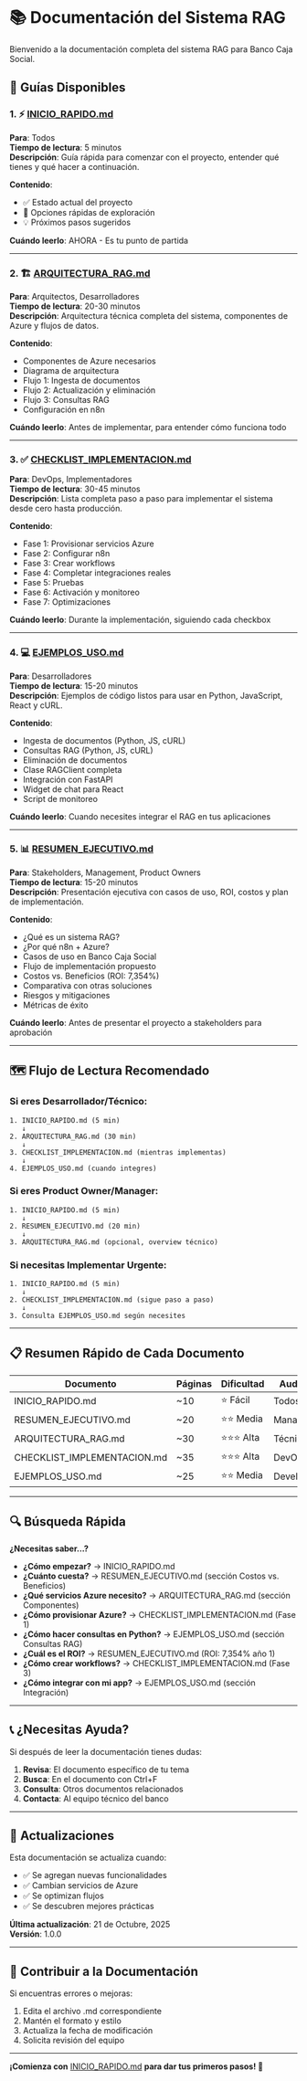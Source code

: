 # 📚 Documentación del Sistema RAG

Bienvenido a la documentación completa del sistema RAG para Banco Caja Social.

## 📖 Guías Disponibles

### 1. ⚡ [INICIO_RAPIDO.md](INICIO_RAPIDO.md)
**Para**: Todos  
**Tiempo de lectura**: 5 minutos  
**Descripción**: Guía rápida para comenzar con el proyecto, entender qué tienes y qué hacer a continuación.

**Contenido**:
- ✅ Estado actual del proyecto
- 🚀 Opciones rápidas de exploración
- 💡 Próximos pasos sugeridos

**Cuándo leerlo**: AHORA - Es tu punto de partida

---

### 2. 🏗️ [ARQUITECTURA_RAG.md](ARQUITECTURA_RAG.md)
**Para**: Arquitectos, Desarrolladores  
**Tiempo de lectura**: 20-30 minutos  
**Descripción**: Arquitectura técnica completa del sistema, componentes de Azure y flujos de datos.

**Contenido**:
- Componentes de Azure necesarios
- Diagrama de arquitectura
- Flujo 1: Ingesta de documentos
- Flujo 2: Actualización y eliminación
- Flujo 3: Consultas RAG
- Configuración en n8n

**Cuándo leerlo**: Antes de implementar, para entender cómo funciona todo

---

### 3. ✅ [CHECKLIST_IMPLEMENTACION.md](CHECKLIST_IMPLEMENTACION.md)
**Para**: DevOps, Implementadores  
**Tiempo de lectura**: 30-45 minutos  
**Descripción**: Lista completa paso a paso para implementar el sistema desde cero hasta producción.

**Contenido**:
- Fase 1: Provisionar servicios Azure
- Fase 2: Configurar n8n
- Fase 3: Crear workflows
- Fase 4: Completar integraciones reales
- Fase 5: Pruebas
- Fase 6: Activación y monitoreo
- Fase 7: Optimizaciones

**Cuándo leerlo**: Durante la implementación, siguiendo cada checkbox

---

### 4. 💻 [EJEMPLOS_USO.md](EJEMPLOS_USO.md)
**Para**: Desarrolladores  
**Tiempo de lectura**: 15-20 minutos  
**Descripción**: Ejemplos de código listos para usar en Python, JavaScript, React y cURL.

**Contenido**:
- Ingesta de documentos (Python, JS, cURL)
- Consultas RAG (Python, JS, cURL)
- Eliminación de documentos
- Clase RAGClient completa
- Integración con FastAPI
- Widget de chat para React
- Script de monitoreo

**Cuándo leerlo**: Cuando necesites integrar el RAG en tus aplicaciones

---

### 5. 📊 [RESUMEN_EJECUTIVO.md](RESUMEN_EJECUTIVO.md)
**Para**: Stakeholders, Management, Product Owners  
**Tiempo de lectura**: 15-20 minutos  
**Descripción**: Presentación ejecutiva con casos de uso, ROI, costos y plan de implementación.

**Contenido**:
- ¿Qué es un sistema RAG?
- ¿Por qué n8n + Azure?
- Casos de uso en Banco Caja Social
- Flujo de implementación propuesto
- Costos vs. Beneficios (ROI: 7,354%)
- Comparativa con otras soluciones
- Riesgos y mitigaciones
- Métricas de éxito

**Cuándo leerlo**: Antes de presentar el proyecto a stakeholders para aprobación

---

## 🗺️ Flujo de Lectura Recomendado

### Si eres Desarrollador/Técnico:
```
1. INICIO_RAPIDO.md (5 min)
   ↓
2. ARQUITECTURA_RAG.md (30 min)
   ↓
3. CHECKLIST_IMPLEMENTACION.md (mientras implementas)
   ↓
4. EJEMPLOS_USO.md (cuando integres)
```

### Si eres Product Owner/Manager:
```
1. INICIO_RAPIDO.md (5 min)
   ↓
2. RESUMEN_EJECUTIVO.md (20 min)
   ↓
3. ARQUITECTURA_RAG.md (opcional, overview técnico)
```

### Si necesitas Implementar Urgente:
```
1. INICIO_RAPIDO.md (5 min)
   ↓
2. CHECKLIST_IMPLEMENTACION.md (sigue paso a paso)
   ↓
3. Consulta EJEMPLOS_USO.md según necesites
```

---

## 📋 Resumen Rápido de Cada Documento

| Documento | Páginas | Dificultad | Audiencia |
|-----------|---------|------------|-----------|
| INICIO_RAPIDO.md | ~10 | ⭐ Fácil | Todos |
| RESUMEN_EJECUTIVO.md | ~20 | ⭐⭐ Media | Management |
| ARQUITECTURA_RAG.md | ~30 | ⭐⭐⭐ Alta | Técnicos |
| CHECKLIST_IMPLEMENTACION.md | ~35 | ⭐⭐⭐ Alta | DevOps |
| EJEMPLOS_USO.md | ~25 | ⭐⭐ Media | Developers |

---

## 🔍 Búsqueda Rápida

**¿Necesitas saber...?**

- **¿Cómo empezar?** → INICIO_RAPIDO.md
- **¿Cuánto cuesta?** → RESUMEN_EJECUTIVO.md (sección Costos vs. Beneficios)
- **¿Qué servicios Azure necesito?** → ARQUITECTURA_RAG.md (sección Componentes)
- **¿Cómo provisionar Azure?** → CHECKLIST_IMPLEMENTACION.md (Fase 1)
- **¿Cómo hacer consultas en Python?** → EJEMPLOS_USO.md (sección Consultas RAG)
- **¿Cuál es el ROI?** → RESUMEN_EJECUTIVO.md (ROI: 7,354% año 1)
- **¿Cómo crear workflows?** → CHECKLIST_IMPLEMENTACION.md (Fase 3)
- **¿Cómo integrar con mi app?** → EJEMPLOS_USO.md (sección Integración)

---

## 📞 ¿Necesitas Ayuda?

Si después de leer la documentación tienes dudas:

1. **Revisa**: El documento específico de tu tema
2. **Busca**: En el documento con Ctrl+F
3. **Consulta**: Otros documentos relacionados
4. **Contacta**: Al equipo técnico del banco

---

## 🔄 Actualizaciones

Esta documentación se actualiza cuando:
- ✅ Se agregan nuevas funcionalidades
- ✅ Cambian servicios de Azure
- ✅ Se optimizan flujos
- ✅ Se descubren mejores prácticas

**Última actualización**: 21 de Octubre, 2025  
**Versión**: 1.0.0

---

## 📝 Contribuir a la Documentación

Si encuentras errores o mejoras:

1. Edita el archivo .md correspondiente
2. Mantén el formato y estilo
3. Actualiza la fecha de modificación
4. Solicita revisión del equipo

---

**¡Comienza con** [INICIO_RAPIDO.md](INICIO_RAPIDO.md) **para dar tus primeros pasos! 🚀**

